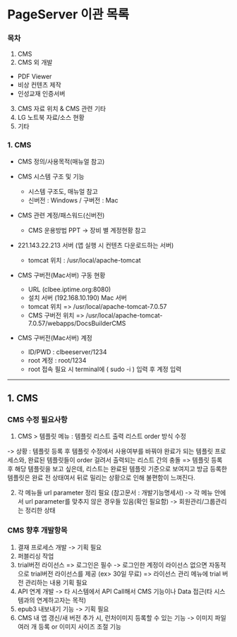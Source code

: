 # PageServer 이관 목록

### 목차

1. CMS
2. CMS 외 개발
  - PDF Viewer
  - 비상 컨텐츠 제작
  - 인성교재 인증서버
3. CMS 자료 위치 & CMS 관련 기타
4. LG 노트북 자료/소스 현황
5. 기타

### 1. CMS

* CMS 정의/사용목적(매뉴얼 참고)

* CMS 시스템 구조 및 기능
  - 시스템 구조도, 매뉴얼 참고
  - 신버전 : Windows / 구버전 : Mac

* CMS 관련 계정/패스워드(신버전)
  - CMS 운용방법 PPT -> 장비 별 계정현황 참고

* 221.143.22.213 서버 (앱 실행 시 컨텐츠 다운로드하는 서버)
  - tomcat 위치 : /usr/local/apache-tomcat

* CMS 구버전(Mac서버) 구동 현황
  - URL (clbee.iptime.org:8080)
  - 설치 서버 (192.168.10.190) Mac 서버
  - tomcat 위치 => /usr/local/apache-tomcat-7.0.57
  - CMS 구버전 위치 => /usr/local/apache-tomcat-7.0.57/webapps/DocsBuilderCMS

* CMS 구버전(Mac서버) 계정
  - ID/PWD : clbeeserver/1234
  - root 계정 : root/1234
  - root 접속 필요 시 terminal에 ( sudo -i ) 입력 후 계정 입력

<hr>

## 1. CMS

### CMS 수정 필요사항

1. CMS > 템플릿 메뉴 : 템플릿 리스트 출력 리스트 order 방식 수정

-> 상황 : 템플릿 등록 후 템플릿 수정에서 사용여부를 바꿔야 완료가 되는 템플릿 프로세스와, 완료된 템플릿들이 order 걸려서 출력되는 리스트 간의 충돌 => 템플릿 등록 후 해당 템플릿을 보고 싶은데, 리스트는 완료된 템플릿 기준으로 보여지고 방금 등록한 템플릿은 완료 전 상태여서 뒤로 밀리는 상황으로 인해 불편함이 느껴진다.

2. 각 메뉴들 url parameter 정리 필요 (참고문서 : 개발기능명세서)
  -> 각 메뉴 안에서 url parameter를 맞추지 않은 경우들 있음(확인 필요함)
  -> 회원관리/그룹관리는 정리한 상태

### CMS 향후 개발항목

1. 결재 프로세스 개발 -> 기획 필요
2. 퍼블리싱 작업
3. trial버전 라이선스 
  => 로그인은 필수 -> 로그인한 계정이 라이선스 없으면 자동적으로 trial버전 라이선스를 제공 (ex> 30일 무료)
  => 라이선스 관리 메뉴에 trial 버전 관리하는 내용 기획 필요
4. API 연계 개발
  -> 타 시스템에서 API Call해서 CMS 기능이나 Data 접근(타 시스템과의 연계하고자는 목적)
5. epub3 내보내기 기능 -> 기획 필요
6. CMS 내 앱 갱신/새 버전 추가 시, 런처이미지 등록할 수 있는 기능
  -> 이미지 파일 여러 개 등록 or 이미지 사이즈 조절 기능
